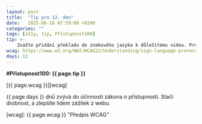 ```yaml
---
layout: post
title:  "Tip pro 12. den"
date:   2025-06-16 07:59:00 +0200
categories: ""
tags: [a11y, tip, Přístupnost100]
tip: >- 
    Zvažte přidání překladu do znakového jazyka k důležitému videu. Pro neslyšící je znakový jazyk často primární, psanému textu titulků nemusí plně rozumět.
wcag: https://www.w3.org/WAI/WCAG22/Understanding/sign-language-prerecorded
days: 12
---
```

**#Přístupnost100: {{ page.tip }}**

[{{ page.wcag }}][wcag]

{{ page.days }} dnů zvývá do účinnosti zákona o přístupnosti. Stačí drobnost, a zlepšíte lidem zážitek z webu.

[wcag]: {{ page.wcag }} "Předpis WCAG"
